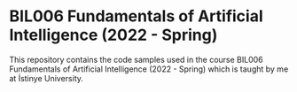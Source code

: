 # BIL006 Fundamentals of Artificial Intelligence (2022 - Spring)

This repository contains the code samples used in the course BIL006 Fundamentals of Artificial Intelligence (2022 - Spring) which is taught by me at İstinye University.
